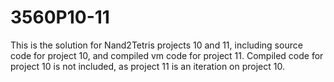 # 3560P10-11
This is the solution for Nand2Tetris projects 10 and 11, including source code for project 10, and compiled vm code for project 11.
Compiled code for project 10 is not included, as project 11 is an iteration on project 10.
